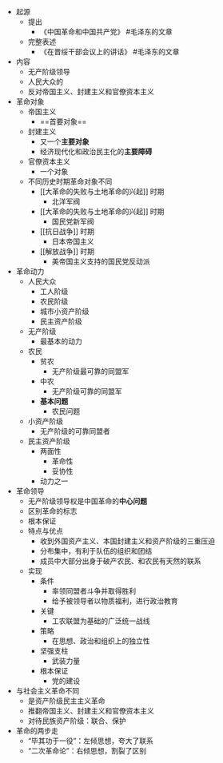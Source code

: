 - 起源
	- 提出
		- 《中国革命和中国共产党》 #毛泽东的文章
	- 完整表述
		- 《在晋绥干部会议上的讲话》 #毛泽东的文章
- 内容
	- 无产阶级领导
	- 人民大众的
	- 反对帝国主义、封建主义和官僚资本主义
- 革命对象
	- 帝国主义
		- ==首要对象==
	- 封建主义
		- 又一个**主要对象**
		- 经济现代化和政治民主化的**主要障碍**
	- 官僚资本主义
		- 一个对象
	- 不同历史时期革命对象不同
		- [[大革命的失败与土地革命的兴起]] 时期
			- 北洋军阀
		- [[大革命的失败与土地革命的兴起]] 时期
			- 国民党新军阀
		- [[抗日战争]] 时期
			- 日本帝国主义
		- [[解放战争]] 时期
			- 美帝国主义支持的国民党反动派
- 革命动力
	- 人民大众
		- 工人阶级
		- 农民阶级
		- 城市小资产阶级
		- 民主资产阶级
	- 无产阶级
		- 最基本的动力
	- 农民
		- 贫农
			- 无产阶级最可靠的同盟军
		- 中农
			- 无产阶级可靠的同盟军
		- **基本问题**
			- 农民问题
	- 小资产阶级
		- 无产阶级的可靠同盟者
	- 民主资产阶级
		- 两面性
			- 革命性
			- 妥协性
		- 动力之一
- 革命领导
	- 无产阶级领导权是中国革命的**中心问题**
	- 区别革命的标志
	- 根本保证
	- 特点与优点
		- 收到外国资产主义、本国封建主义和资产阶级的三重压迫
		- 分布集中，有利于队伍的组织和团结
		- 成员中大部分出身于破产农民、和农民有天然的联系
	- 实现
		- 条件
			- 率领同盟者斗争并取得胜利
			- 给予被领导者以物质福利，进行政治教育
		- 关键
			- 工农联盟为基础的广泛统一战线
		- 策略
			- 在思想、政治和组织上的独立性
		- 坚强支柱
			- 武装力量
		- 根本保证
			- 党的建设
- 与社会主义革命不同
	- 是资产阶级民主主义革命
	- 推翻帝国主义、封建主义和官僚资本主义
	- 对待民族资产阶级：联合、保护
- 革命的两步走
	- “毕其功于一役”：左倾思想，夸大了联系
	- “二次革命论”：右倾思想，割裂了区别